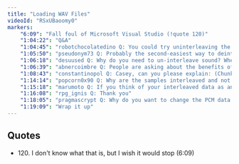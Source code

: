 ```yaml
---
title: "Loading WAV Files"
videoId: "RSxUBaoomy0"
markers:
    "6:09": "Fall foul of Microsoft Visual Studio (!quote 120)"
    "1:04:22": "Q&A"
    "1:04:45": "robotchocolatedino Q: You could try uninterleaving the channels in place like this: http://imgur.com/ZcDu4Tb"
    "1:05:50": "pseudonym73 Q: Probably the second-easiest way to deinterleave is multi-pass. Swap R0/L1, R2/L3, L4/L5 etc. Then do the same with two-sample blocks, four-sample blocks, etc. Easiest way is to deinterleave directly into mix/output buffer."
    "1:06:18": "desuused Q: Why do you need to un-interleave sound? When you play it, you still have to read both left and right values."
    "1:06:39": "abnercoimbre Q: People are asking about the benefits of extern C? What issues does it address?"
    "1:08:43": "constantinopol Q: Casey, can you please explain: (Chunk->Size + 1) & -1 ?"
    "1:14:14": "popcorn0x90 Q: Why are the samples interleaved and not flat?"
    "1:15:18": "marumoto Q: If you think of your interleaved data as an Nx2 matrix, then transposition can be viewed as interleaving. Here is an in-place way to do it: https://goo.gl/fgPmrg"
    "1:16:08": "rpg_ignis Q: Thank you"
    "1:18:05": "pragmascrypt Q: Why do you want to change the PCM data in place instead of compacting it to just the information you need and allocating extra space?"
    "1:19:09": "Wrap it up"
---
```


## Quotes

* 120\. I don't know what that is, but I wish it would stop (6:09)
